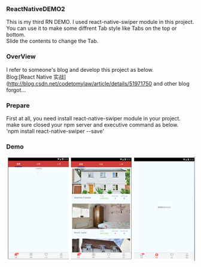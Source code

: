 ### ReactNativeDEMO2
  This is my third RN DEMO. I used react-native-swiper module in this project.<br>
  You can use it to make some diffrent Tab style like Tabs on the top or bottom.<br>
  Slide the contents to change the Tab.
### OverView
  I refer to someone's blog and develop this project as below.<br>
  Blog:[React Native 实战](http://blog.csdn.net/codetomylaw/article/details/51971750
  and other blog forgot...
### Prepare
   First at all, you need install react-native-swiper module in your project.<br>
   make sure closed your npm server and executive command as below.<br>
   'npm install react-native-swiper --save'
### Demo
![demo](https://raw.githubusercontent.com/hongguangKim/ReactNativeDEMO2/master/README/demo.PNG)
